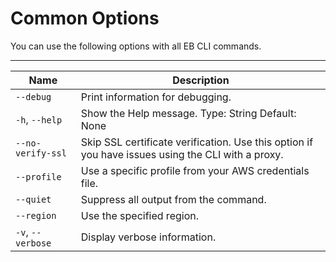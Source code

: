 # Common Options<a name="eb3-cmd-options"></a>

You can use the following options with all EB CLI commands\.


****  

|  Name  |  Description  | 
| --- | --- | 
|   `--debug`   |  Print information for debugging\.  | 
|   `-h`, `--help`   |  Show the Help message\. Type: String Default: None  | 
|   `--no-verify-ssl`   |  Skip SSL certificate verification\. Use this option if you have issues using the CLI with a proxy\.  | 
|   `--profile`   |  Use a specific profile from your AWS credentials file\.  | 
|   `--quiet`   |  Suppress all output from the command\.  | 
|   `--region`   |  Use the specified region\.  | 
|   `-v`, `--verbose`   |  Display verbose information\.   | 